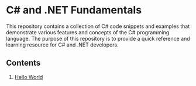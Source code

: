 # C# and .NET Fundamentals

This repository contains a collection of C# code snippets and examples that demonstrate various features and concepts of the C# programming language. The purpose of this repository is to provide a quick reference and learning resource for C# and .NET developers.

## Contents

1. [Hello World](./HelloWorld/)
